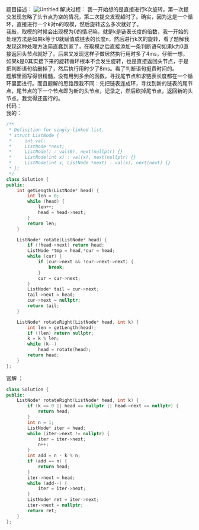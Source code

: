 题目描述： 
![Untitled](https://s3-us-west-2.amazonaws.com/secure.notion-static.com/c0e8b666-1866-4fde-a593-fcdb5396591a/Untitled.png) 
解决过程： 
我一开始想的是直接进行k次旋转，第一次提交发现忽略了头节点为空的情况，第二次提交发现超时了。确实，因为这是一个循环，直接进行一个k对n的取模，然后旋转这么多次就好了。  
我敲，取模的时候会出现模为0的情况嘛，就是k是链表长度的倍数，我一开始的处理方法是如果k等于0就赋值成链表的长度n，然后进行k次的旋转，看了题解我发现这种处理方法简直蠢到家了，在取模之后直接添加一条判断语句如果k为0直接返回头节点就好了。后来又发现这样子做居然执行用时多了4ms，仔细一想，如果k是0其实接下来的旋转循环根本不会发生旋转，也是直接返回头节点，于是把判断语句给删掉了，然后执行用时少了8ms。看了判断语句挺费时间的。  
题解里面写得很精髓，没有用到多余的函数，寻找尾节点和求链表长度都在一个循环里面进行。而且题解的思路跟我不同：先把链表连成环，寻找到新的链表的尾节点，尾节点的下一个节点即为新的头节点，记录之，然后砍掉尾节点，返回新的头节点，我觉得还蛮行的。  
代码：  
我的：  
```cpp
/**
 * Definition for singly-linked list.
 * struct ListNode {
 *     int val;
 *     ListNode *next;
 *     ListNode() : val(0), next(nullptr) {}
 *     ListNode(int x) : val(x), next(nullptr) {}
 *     ListNode(int x, ListNode *next) : val(x), next(next) {}
 * };
 */
class Solution {
public:
    int getLength(ListNode* head) {
        int len = 0;
        while (head) {
            len++;
            head = head->next;
        }
        return len;
    }

    ListNode* rotate(ListNode* head) {
        if (!head->next) return head;
        ListNode *tmp = head,*cur = head;
        while (cur) {
            if (cur->next && !cur->next->next) {
                break;
            }
            cur = cur->next;
        }
        ListNode* tail = cur->next;
        tail->next = head;
        cur->next = nullptr;
        return tail;
    }

    ListNode* rotateRight(ListNode* head, int k) {
        int len = getLength(head);
        if (!len) return nullptr;
        k = k % len;
        while (k--)
            head = rotate(head);
        return head;
    }
};
```  
官解 ：  
```cpp
class Solution {
public:
    ListNode* rotateRight(ListNode* head, int k) {
        if (k == 0 || head == nullptr || head->next == nullptr) {
            return head;
        }
        int n = 1;
        ListNode* iter = head;
        while (iter->next != nullptr) {
            iter = iter->next;
            n++;
        }
        int add = n - k % n;
        if (add == n) {
            return head;
        }
        iter->next = head;
        while (add--) {
            iter = iter->next;
        }
        ListNode* ret = iter->next;
        iter->next = nullptr;
        return ret;
    }
};
```